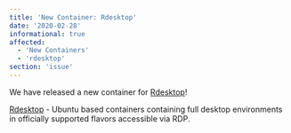 ```yaml
---
title: 'New Container: Rdesktop'
date: '2020-02-28'
informational: true
affected:
  - 'New Containers'
  - 'rdesktop'
section: 'issue'
---
```

We have released a new container for [Rdesktop](https://github.com/linuxserver/docker-rdesktop)!

[Rdesktop](http://xrdp.org/) - Ubuntu based containers containing full desktop environments in officially supported flavors accessible via RDP.